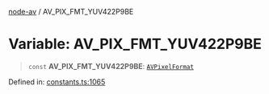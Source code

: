 [node-av](../globals.md) / AV\_PIX\_FMT\_YUV422P9BE

# Variable: AV\_PIX\_FMT\_YUV422P9BE

> `const` **AV\_PIX\_FMT\_YUV422P9BE**: [`AVPixelFormat`](../type-aliases/AVPixelFormat.md)

Defined in: [constants.ts:1065](https://github.com/seydx/av/blob/f8631fc881b394300b1479f511d55cf1c370a87f/src/constants/constants.ts#L1065)
